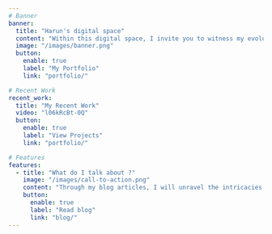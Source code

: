 ```yaml
---
# Banner
banner:
  title: "Harun's digital space"
  content: "Within this digital space, I invite you to witness my evolution as a developer, a learner, and an individual navigating the vast ocean of knowledge and experience. At the heart of this space lies a profound purpose – to serve as a testament to my personal journey of growth and to share the invaluable lessons I have learned along the way"
  image: "/images/banner.png"
  button:
    enable: true
    label: "My Portfolio"
    link: "portfolio/"

# Recent Work
recent_work:
  title: "My Recent Work"
  video: "l06kRcBt-0Q"
  button:
    enable: true
    label: "View Projects"
    link: "portfolio/"

# Features
features:
  - title: "What do I talk about ?" 
    image: "/images/call-to-action.png"
    content: "Through my blog articles, I will unravel the intricacies of coding, shedding light on the latest techniques, frameworks, and best practices that i have discovered. But this space is more than just a technical hub. It's a canvas where I paint my world view, carefully crafted from the wisdom I've gathered through extensive reading. I believe that books hold the power to expand our minds, challenge our perspectives, and ignite our imagination. Here, I'll share my reflections, musings, and interpretations, inviting you to join me in exploring the profound ideas that have shaped my thinking."
    button:
      enable: true
      label: "Read blog"
      link: "blog/"
---
```

